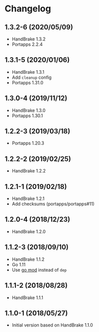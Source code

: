 # Changelog

## 1.3.2-6 (2020/05/09)

* HandBrake 1.3.2
* Portapps 2.2.4

## 1.3.1-5 (2020/01/06)

* HandBrake 1.3.1
* Add `cleanup` config
* Portapps 1.31.0

## 1.3.0-4 (2019/11/12)

* HandBrake 1.3.0
* Portapps 1.30.1

## 1.2.2-3 (2019/03/18)

* Portapps 1.20.3

## 1.2.2-2 (2019/02/25)

* HandBrake 1.2.2

## 1.2.1-1 (2019/02/18)

* HandBrake 1.2.1
* Add checksums (portapps/portapps#11)

## 1.2.0-4 (2018/12/23)

* HandBrake 1.2.0

## 1.1.2-3 (2018/09/10)

* HandBrake 1.1.2
* Go 1.11
* Use [go mod](https://golang.org/cmd/go/#hdr-Module_maintenance) instead of `dep`

## 1.1.1-2 (2018/08/28)

* HandBrake 1.1.1

## 1.1.0-1 (2018/05/27)

* Initial version based on HandBrake 1.1.0
